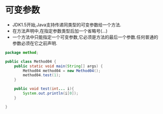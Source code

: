 # 可变参数

- JDK1.5开始,Java支持传递同类型的可变参数给一个方法.
- 在方法声明中,在指定参数类型后加一个省略号(...)
- 一个方法中只能指定一个可变参数,它必须是方法的最后一个参数.任何普通的参数必须在它之前声明.

```java
package method;

public class Method04 {
    public static void main(String[] args) {
        Method04 method04 = new Method04();
        method04.test(1);
    }

    public void test(int... i){
        System.out.println(i[0]);
    }

}
```

